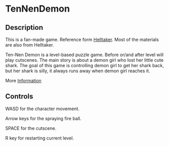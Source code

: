 # TenNenDemon

## Description
This is a fan-made game. Reference form [Helltaker]( https://store.steampowered.com/app/1289310/Helltaker/ ). Most of the materials are also from Helltaker. 

Ten-Nen Demon is a level-based puzzle game. Before or/and after level will play cutscenes. The main story is about a demon girl who lost her little cute shark. The goal of this game is controlling demon girl to get her shark back, but her shark is silly, it always runs away when demon girl reaches it.

More [Information]( http://sam-chu.com/projects/TenNenDemon.html )

## Controls
WASD for the character movement.

Arrow keys for the spraying fire ball.

SPACE for the cutscene.

R key for restarting current level.
